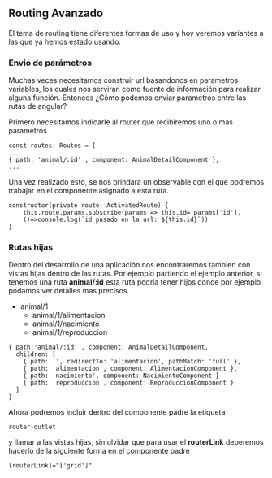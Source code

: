 ## Routing Avanzado
El tema de routing tiene diferentes formas de uso y hoy veremos variantes a las que ya hemos estado usando.

### Envio de parámetros
Muchas veces necesitamos construir url basandonos en parametros variables, los cuales nos serviran como fuente de información para realizar alguna función. Entonces ¿Cómo podemos enviar parametros entre las rutas de angular?

Primero necesitamos indicarle al router que recibiremos uno o mas parametros
```
const routes: Routes = [
...
{ path: 'animal/:id' , component: AnimalDetailComponent },
...
```
Una vez realizado esto, se nos brindara un observable con el que podremos trabajar en el componente asignado a esta ruta.
```
constructor(private route: ActivatedRoute) {
    this.route.params.subscribe(params => this.id= params['id'],
    ()=>console.log(`id pasado en la url: ${this.id}`))
}
```

### Rutas hijas
Dentro del desarrollo de una aplicación nos encontraremos tambien con vistas hijas dentro de las rutas.
Por ejemplo partiendo el ejemplo anterior, si tenemos una ruta **animal/:id** esta ruta podria tener hijos donde por ejemplo podamos ver detalles mas precisos.

* animal/1
    * animal/1/alimentacion
    * animal/1/nacimiento
    * animal/1/reproduccion

```
{ path:'animal/:id' , component: AnimalDetailComponent,
  children: [
    { path: '', redirectTo: 'alimentacion', pathMatch: 'full' },
    { path: 'alimentacion', component: AlimentacionComponent },
    { path: 'nacimiento', component: NacimientoComponent }
    { path: 'reproduccion', component: ReproduccionComponent }
  ]
}
```    
Ahora podremos incluir dentro del componente padre
la etiqueta
```
router-outlet
```
y llamar a las vistas hijas, sin olvidar que para usar el **routerLink** deberemos hacerlo de la siguiente forma en el componente padre
```
[routerLink]="['grid']"
```
